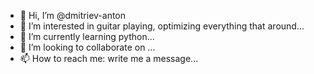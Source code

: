- 👋 Hi, I’m @dmitriev-anton
- 👀 I’m interested in guitar playing, optimizing everything that around...
- 🌱 I’m currently learning python...
- 💞️ I’m looking to collaborate on ...
- 📫 How to reach me: write me a message...

<!---
dmitriev-anton/dmitriev-anton is a ✨ special ✨ repository because its `README.md` (this file) appears on your GitHub profile.
You can click the Preview link to take a look at your changes.
--->
